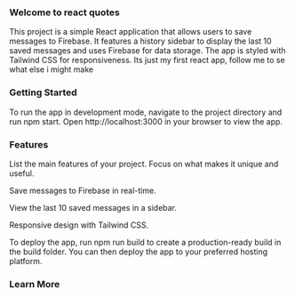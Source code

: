 ### Welcome to react quotes

This project is a simple React application that allows users to save messages to Firebase. It features a history sidebar to display the last 10 saved messages and uses Firebase for data storage. The app is styled with Tailwind CSS for responsiveness. Its just my first react app, follow me to se what else i might make

### Getting Started

To run the app in development mode, navigate to the project directory and run npm start. Open http://localhost:3000 in your browser to view the app.

### Features

List the main features of your project. Focus on what makes it unique and useful.

Save messages to Firebase in real-time.

View the last 10 saved messages in a sidebar.

Responsive design with Tailwind CSS.


To deploy the app, run npm run build to create a production-ready build in the build folder. You can then deploy the app to your preferred hosting platform.

### Learn More


